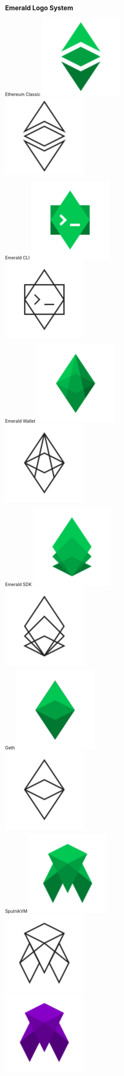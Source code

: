 ## Emerald Logo System

Ethereum Classic
<img src="svg/ETC_EthereumClassic_green.svg" width="256" height="256"/>
<img src="svg/ETC_EthereumClassic_Outline.svg" width="256" height="256"/>

Emerald CLI
<img src="svg/ETC_Emerald_CLI_green.svg" width="256" height="256"/>
<img src="svg/ETC_Emerald_CLI_Outline.svg" width="256" height="256"/>

Emerald Wallet
<img src="svg/ETC_Emerald_green.svg" width="256" height="256"/>
<img src="svg/ETC_Emerald_Outline.svg" width="256" height="256"/>

Emerald SDK
<img src="svg/ETC_Emerald_SDK_green.svg" width="256" height="256"/>
<img src="svg/ETC_Emerald_SDK_Outline.svg" width="256" height="256"/>

Geth
<img src="svg/ETC_Geth_green.svg" width="256" height="256"/>
<img src="svg/ETC_Geth_Outline.svg" width="256" height="256"/>

SputnikVM
<img src="svg/ETC_SputnikVM_green.svg" width="256" height="256"/>
<img src="svg/ETC_SputnikVM_Outline.svg" width="256" height="256"/>
<img src="svg/ETC_SputnikVM_purple.svg" width="256" height="256"/>